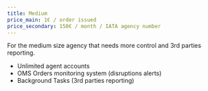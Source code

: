 ```yaml
---
title: Medium
price_main: 1€ / order issued
price_secondary: 150€ / month / IATA agency number
---
```

For the medium size agency that needs more control and 3rd parties reporting.

* Unlimited agent accounts
* OMS Orders monitoring system (disruptions alerts)
* Background Tasks (3rd parties reporting)